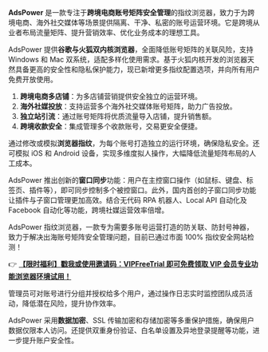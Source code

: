 
**AdsPower** 是一款专注于**跨境电商账号矩阵安全管理**的指纹浏览器，致力于为跨境电商、海外社交媒体等场景提供隔离、干净、私密的账号运营环境。它是跨境从业者布局流量矩阵、提升营销效率、优化业务成本的理想工具。


AdsPower 提供**谷歌与火狐双内核浏览器**，全面降低账号矩阵的关联风险，支持 Windows 和 Mac 双系统，适配多样化使用需求。基于火狐内核开发的浏览器天然具备更高的安全性和隐私保护能力，现已新增更多指纹配置选项，并向所有用户免费开放使用。


1. **跨境电商多店铺**：为多店铺营销提供安全独立的运营环境。
2. **海外社媒投放**：支持运营多个海外社交媒体账号矩阵，助力广告投放。
3. **独立站引流**：通过账号矩阵将优质流量导入店铺，提升销售额。
4. **跨境收款安全**：集成管理多个收款账号，交易更安全便捷。


通过修改或模拟**浏览器指纹**，为每个账号打造独立的运行环境，确保隐私安全。还可模拟 iOS 和 Android 设备，实现多维度拟人操作，大幅降低流量矩阵布局的人工成本。

AdsPower 推出创新的**窗口同步**功能：用户在主控窗口操作（如鼠标、键盘、标签页、插件等），即可同步控制多个被控窗口。此外，国内首创的子窗口同步功能让插件与子窗口管理更加高效。结合无代码 RPA 机器人、Local API 自动化及 Facebook 自动化等功能，跨境社媒运营效率倍增。

AdsPower 指纹浏览器，一款专为需要多账号运营打造的防关联、防封号神器，致力于解决出海账号矩阵安全管理问题，目前已通过市面 100% 指纹安全网站检测！

👉 [**【限时福利】戳我或使用邀请码：VIPFreeTrial 即可免费领取 VIP 会员专业功能浏览器环境试用！**](https://bit.ly/adspower_free)

管理员可对账号进行分组并授权给多个用户，通过操作日志实时监控团队成员活动，降低潜在风险，提升协作效率。

AdsPower 采用**数据加密**、SSL 传输加密和存储加密等多重保护措施，确保用户数据仅限本人访问。还提供双重身份验证、白名单设置及异地登录提醒等功能，进一步提升账户安全性。
